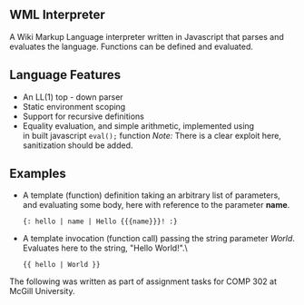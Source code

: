 WML Interpreter
---------------

A Wiki Markup Language interpreter written in Javascript that parses and evaluates
the language. Functions can be defined and evaluated.

Language Features
-----------------
* An LL(1) top - down parser
* Static environment scoping
* Support for recursive definitions
* Equality evaluation, and simple arithmetic, implemented using  
  in built javascript `eval();` function
  *Note:* There is a clear exploit here, sanitization should be added.

Examples
-------
* A template (function) definition taking an arbitrary list of parameters,
  and evaluating some body, here with reference to the parameter **name**.  

  `{: hello | name | Hello {{{name}}}! :}`

* A template invocation (function call) passing the string parameter *World*.
  Evaluates here to the string, "Hello World!".\

  `{{ hello | World }}`



The following was written as part of assignment tasks for COMP 302 at
McGill University.

